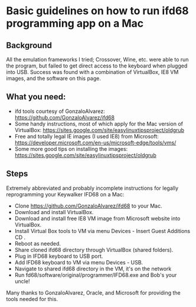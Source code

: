# Basic guidelines on how to run ifd68 programming app on a Mac

## Background

All the emulation frameworks I tried; Crossover, Wine, etc. were able to run
the program, but failed to get direct access to the keyboard when plugged into
USB. Success was found with a combination of VirtualBox, IE8 VM images, and the
software on this page.

## What you need:

  - ifd tools courtesy of GonzaloAlvarez: https://github.com/GonzaloAlvarez/ifd68
  - Some handy instructions, most of which apply for the Mac version of VirtualBox: https://sites.google.com/site/easylinuxtipsproject/oldgrub
  - Free and totally legal IE images (I used IE8) from Microsoft: https://developer.microsoft.com/en-us/microsoft-edge/tools/vms/
  - Some more good tips on installing the images: https://sites.google.com/site/easylinuxtipsproject/oldgrub

## Steps

Extremely abbreviated and probably incomplete instructions for legally reprogramming your Keywalker IFD68 on a Mac:

  - Clone https://github.com/GonzaloAlvarez/ifd68 to your Mac.
  - Download and install VirtualBox.
  - Download and install free IE8 VM image from Microsoft website into VirtualBox.
  - Install Virtual Box tools to VM via menu Devices - Insert Guest Additions CD .
  - Reboot as needed.
  - Share cloned ifd68 directory through VirtualBox (shared folders).
  - Plug in IFD68 keyboard to USB port.
  - Add IFD68 keyboard to VM via menu Devices - USB.
  - Navigate to shared ifd68 directory in the VM, it's on the network
  - Run fd68/software/original/programmer/IFD68.exe and Bob's your uncle!

Many thanks to GonzaloAlvarez, Oracle, and Microsoft for providing the tools needed for this.

